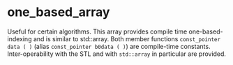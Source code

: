 
# one_based_array

Useful for certain algorithms. This array provides compile time one-based-indexing and is similar to std::array. Both member functions `const_pointer data ( )` (alias `const_pointer b0data ( )`)  are compile-time constants. Inter-operability with the STL and with `std::array` in particular are provided.
